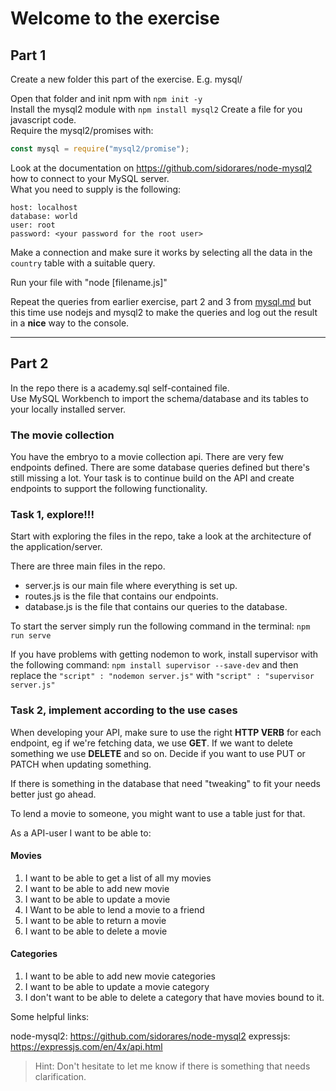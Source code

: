 # Welcome to the exercise

## Part 1

Create a new folder this part of the exercise. E.g. mysql/

Open that folder and init npm with `npm init -y`  
Install the mysql2 module with `npm install mysql2`
Create a file for you javascript code.  
Require the mysql2/promises with:

```javascript
const mysql = require("mysql2/promise");
```

Look at the documentation on https://github.com/sidorares/node-mysql2 how to connect to your MySQL server.  
What you need to supply is the following:

```
host: localhost
database: world
user: root
password: <your password for the root user>
```

Make a connection and make sure it works by selecting all the data in the `country` table with a suitable query.

Run your file with "node [filename.js]"

Repeat the queries from earlier exercise, part 2 and 3 from [mysql.md](../mysql.md) but this time use nodejs and mysql2 to make the queries and log out the result in a **nice** way to the console.

---

## Part 2

In the repo there is a academy.sql self-contained file.  
Use MySQL Workbench to import the schema/database and its tables to your locally installed server.

### The movie collection

You have the embryo to a movie collection api. There are very few endpoints defined. There are some database queries defined but there's still missing a lot. Your task is to continue build on the API and create endpoints to support the following functionality.

### Task 1, explore!!!

Start with exploring the files in the repo, take a look at the architecture of the application/server.

There are three main files in the repo.

- server.js is our main file where everything is set up.
- routes.js is the file that contains our endpoints.
- database.js is the file that contains our queries to the database.

To start the server simply run the following command in the terminal: `npm run serve`

If you have problems with getting nodemon to work, install supervisor with the following command: `npm install supervisor --save-dev` and then replace the `"script" : "nodemon server.js"` with `"script" : "supervisor server.js"`

### Task 2, implement according to the use cases

When developing your API, make sure to use the right **HTTP VERB** for each endpoint, eg if we're fetching data, we use **GET**. If we want to delete something we use **DELETE** and so on. Decide if you want to use PUT or PATCH when updating something.

If there is something in the database that need "tweaking" to fit your needs better just go ahead.

To lend a movie to someone, you might want to use a table just for that.

As a API-user I want to be able to:

#### Movies

1. I want to be able to get a list of all my movies
1. I want to be able to add new movie
1. I want to be able to update a movie
1. I Want to be able to lend a movie to a friend
1. I want to be able to return a movie
1. I want to be able to delete a movie

#### Categories

1. I want to be able to add new movie categories
1. I want to be able to update a movie category
1. I don't want to be able to delete a category that have movies bound to it.

Some helpful links:

node-mysql2: https://github.com/sidorares/node-mysql2
expressjs: https://expressjs.com/en/4x/api.html

> Hint: Don't hesitate to let me know if there is something that needs clarification.
